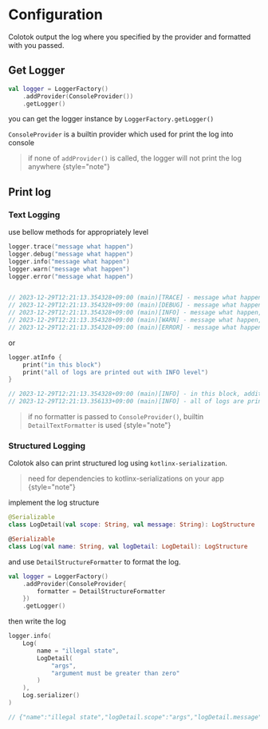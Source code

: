 # Configuration

Colotok output the log where you specified by the provider and formatted with you passed.

## Get Logger

```Kotlin
val logger = LoggerFactory()
    .addProvider(ConsoleProvider())
    .getLogger()
```

you can get the logger instance by `LoggerFactory.getLogger()`

`ConsoleProvider` is a builtin provider which used for print the log into console

> if none of `addProvider()` is called, the logger will not print the log anywhere
{style="note"}

## Print log

### Text Logging
use bellow methods for appropriately level

```Kotlin
logger.trace("message what happen")
logger.debug("message what happen")
logger.info("message what happen")
logger.warn("message what happen")
logger.error("message what happen")


// 2023-12-29T12:21:13.354328+09:00 (main)[TRACE] - message what happen, additional = {}
// 2023-12-29T12:21:13.354328+09:00 (main)[DEBUG] - message what happen, additional = {}
// 2023-12-29T12:21:13.354328+09:00 (main)[INFO] - message what happen, additional = {}
// 2023-12-29T12:21:13.354328+09:00 (main)[WARN] - message what happen, additional = {}
// 2023-12-29T12:21:13.354328+09:00 (main)[ERROR] - message what happen, additional = {}
```

or

```Kotlin
logger.atInfo {
    print("in this block")
    print("all of logs are printed out with INFO level")
}

// 2023-12-29T12:21:13.354328+09:00 (main)[INFO] - in this block, additional = {}
// 2023-12-29T12:21:13.356133+09:00 (main)[INFO] - all of logs are printed out with INFO level, additional = {}
```
> if no formatter is passed to `ConsoleProvider()`, builtin `DetailTextFormatter` is used 
{style="note"}



### Structured Logging
Colotok also can print structured log using `kotlinx-serialization`.

> need for dependencies to kotlinx-serializations on your app
{style="note"}

implement the log structure

```kotlin
@Serializable
class LogDetail(val scope: String, val message: String): LogStructure

@Serializable
class Log(val name: String, val logDetail: LogDetail): LogStructure
```

and use `DetailStructureFormatter` to format the log.

```Kotlin
val logger = LoggerFactory()
    .addProvider(ConsoleProvider{
        formatter = DetailStructureFormatter
    })
    .getLogger()
```

then write the log
```Kotlin
logger.info(
    Log(
        name = "illegal state",
        LogDetail(
            "args",
            "argument must be greater than zero"
        )
    ),
    Log.serializer()
)

// {"name":"illegal state","logDetail.scope":"args","logDetail.message":"argument must be greater than zero","level":"INFO","date":"2023-12-29"}
```